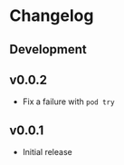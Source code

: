 # Changelog

## Development

## v0.0.2

* Fix a failure with `pod try`

## v0.0.1

* Initial release
